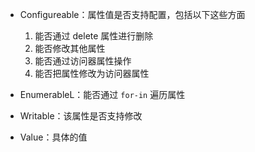 - Configureable：属性值是否支持配置，包括以下这些方面
	1. 能否通过 delete 属性进行删除
	2. 能否修改其他属性
	3. 能否通过访问器属性操作
	4. 能否把属性修改为访问器属性

- EnumerableL：能否通过 `for-in` 遍历属性
- Writable：该属性是否支持修改
- Value：具体的值